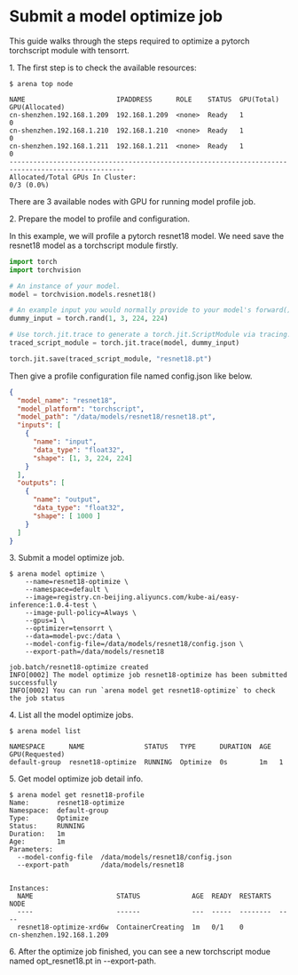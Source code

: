 # Submit a model optimize job

This guide walks through the steps required to optimize a pytorch torchscript module with tensorrt.

1\. The first step is to check the available resources:

```shell
$ arena top node

NAME                       IPADDRESS      ROLE    STATUS  GPU(Total)  GPU(Allocated)
cn-shenzhen.192.168.1.209  192.168.1.209  <none>  Ready   1           0
cn-shenzhen.192.168.1.210  192.168.1.210  <none>  Ready   1           0
cn-shenzhen.192.168.1.211  192.168.1.211  <none>  Ready   1           0
---------------------------------------------------------------------------------------------------
Allocated/Total GPUs In Cluster:
0/3 (0.0%)
```

There are 3 available nodes with GPU for running model profile job.

2\. Prepare the model to profile and configuration.

In this example, we will profile a pytorch resnet18 model. We need save the resnet18 model as a torchscript module firstly.

```python
import torch
import torchvision

# An instance of your model.
model = torchvision.models.resnet18()

# An example input you would normally provide to your model's forward() method.
dummy_input = torch.rand(1, 3, 224, 224)

# Use torch.jit.trace to generate a torch.jit.ScriptModule via tracing.
traced_script_module = torch.jit.trace(model, dummy_input)

torch.jit.save(traced_script_module, "resnet18.pt")
```

Then give a profile configuration file named config.json like below.

```json
{
  "model_name": "resnet18",
  "model_platform": "torchscript",
  "model_path": "/data/models/resnet18/resnet18.pt",
  "inputs": [
    {
      "name": "input",
      "data_type": "float32",
      "shape": [1, 3, 224, 224]
    }
  ],
  "outputs": [
    {
      "name": "output",
      "data_type": "float32",
      "shape": [ 1000 ]
    }
  ]
}
```

3\. Submit a model optimize job.

```shell
$ arena model optimize \
    --name=resnet18-optimize \
    --namespace=default \
    --image=registry.cn-beijing.aliyuncs.com/kube-ai/easy-inference:1.0.4-test \
    --image-pull-policy=Always \
    --gpus=1 \
    --optimizer=tensorrt \
    --data=model-pvc:/data \
    --model-config-file=/data/models/resnet18/config.json \
    --export-path=/data/models/resnet18 
    
job.batch/resnet18-optimize created
INFO[0002] The model optimize job resnet18-optimize has been submitted successfully
INFO[0002] You can run `arena model get resnet18-optimize` to check the job status
```

4\. List all the model optimize jobs.

```shell
$ arena model list

NAMESPACE      NAME               STATUS   TYPE      DURATION  AGE  GPU(Requested)
default-group  resnet18-optimize  RUNNING  Optimize  0s        1m   1
```

5\. Get model optimize job detail info.

```shell
$ arena model get resnet18-profile
Name:       resnet18-optimize
Namespace:  default-group
Type:       Optimize
Status:     RUNNING
Duration:   1m
Age:        1m
Parameters:
  --model-config-file  /data/models/resnet18/config.json
  --export-path        /data/models/resnet18


Instances:
  NAME                     STATUS             AGE  READY  RESTARTS  NODE
  ----                     ------             ---  -----  --------  ----
  resnet18-optimize-xrd6w  ContainerCreating  1m   0/1    0         cn-shenzhen.192.168.1.209
```

6\. After the optimize job finished, you can see a new torchscript modue named opt_resnet18.pt in --export-path.